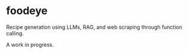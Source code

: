 # foodeye
 Recipe generation using LLMs, RAG, and web scraping through function calling.

A work in progress.

